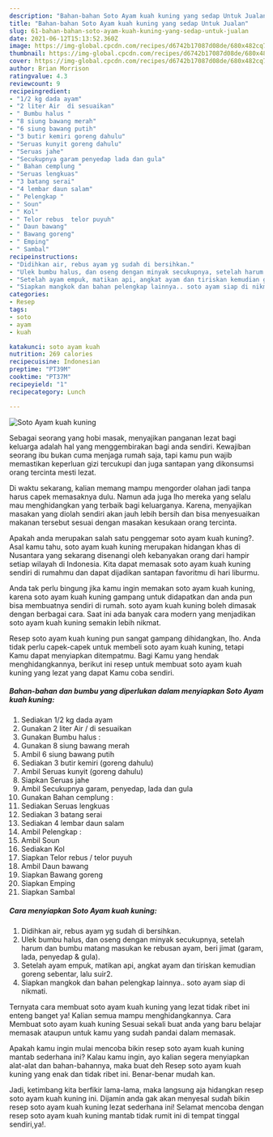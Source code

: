 ```yaml
---
description: "Bahan-bahan Soto Ayam kuah kuning yang sedap Untuk Jualan"
title: "Bahan-bahan Soto Ayam kuah kuning yang sedap Untuk Jualan"
slug: 61-bahan-bahan-soto-ayam-kuah-kuning-yang-sedap-untuk-jualan
date: 2021-06-12T15:13:52.360Z
image: https://img-global.cpcdn.com/recipes/d6742b17087d08de/680x482cq70/soto-ayam-kuah-kuning-foto-resep-utama.jpg
thumbnail: https://img-global.cpcdn.com/recipes/d6742b17087d08de/680x482cq70/soto-ayam-kuah-kuning-foto-resep-utama.jpg
cover: https://img-global.cpcdn.com/recipes/d6742b17087d08de/680x482cq70/soto-ayam-kuah-kuning-foto-resep-utama.jpg
author: Brian Morrison
ratingvalue: 4.3
reviewcount: 9
recipeingredient:
- "1/2 kg dada ayam"
- "2 liter Air  di sesuaikan"
- " Bumbu halus "
- "8 siung bawang merah"
- "6 siung bawang putih"
- "3 butir kemiri goreng dahulu"
- "Seruas kunyit goreng dahulu"
- "Seruas jahe"
- "Secukupnya garam penyedap lada dan gula"
- " Bahan cemplung "
- "Seruas lengkuas"
- "3 batang serai"
- "4 lembar daun salam"
- " Pelengkap "
- " Soun"
- " Kol"
- " Telor rebus  telor puyuh"
- " Daun bawang"
- " Bawang goreng"
- " Emping"
- " Sambal"
recipeinstructions:
- "Didihkan air, rebus ayam yg sudah di bersihkan."
- "Ulek bumbu halus, dan oseng dengan minyak secukupnya, setelah harum dan bumbu matang masukan ke rebusan ayam, beri jimat (garam, lada, penyedap &amp; gula)."
- "Setelah ayam empuk, matikan api, angkat ayam dan tiriskan kemudian goreng sebentar, lalu suir2."
- "Siapkan mangkok dan bahan pelengkap lainnya.. soto ayam siap di nikmati."
categories:
- Resep
tags:
- soto
- ayam
- kuah

katakunci: soto ayam kuah 
nutrition: 269 calories
recipecuisine: Indonesian
preptime: "PT39M"
cooktime: "PT37M"
recipeyield: "1"
recipecategory: Lunch

---
```



![Soto Ayam kuah kuning](https://img-global.cpcdn.com/recipes/d6742b17087d08de/680x482cq70/soto-ayam-kuah-kuning-foto-resep-utama.jpg)

Sebagai seorang yang hobi masak, menyajikan panganan lezat bagi keluarga adalah hal yang menggembirakan bagi anda sendiri. Kewajiban seorang ibu bukan cuma menjaga rumah saja, tapi kamu pun wajib memastikan keperluan gizi tercukupi dan juga santapan yang dikonsumsi orang tercinta mesti lezat.

Di waktu  sekarang, kalian memang mampu mengorder olahan jadi tanpa harus capek memasaknya dulu. Namun ada juga lho mereka yang selalu mau menghidangkan yang terbaik bagi keluarganya. Karena, menyajikan masakan yang diolah sendiri akan jauh lebih bersih dan bisa menyesuaikan makanan tersebut sesuai dengan masakan kesukaan orang tercinta. 



Apakah anda merupakan salah satu penggemar soto ayam kuah kuning?. Asal kamu tahu, soto ayam kuah kuning merupakan hidangan khas di Nusantara yang sekarang disenangi oleh kebanyakan orang dari hampir setiap wilayah di Indonesia. Kita dapat memasak soto ayam kuah kuning sendiri di rumahmu dan dapat dijadikan santapan favoritmu di hari liburmu.

Anda tak perlu bingung jika kamu ingin memakan soto ayam kuah kuning, karena soto ayam kuah kuning gampang untuk didapatkan dan anda pun bisa membuatnya sendiri di rumah. soto ayam kuah kuning boleh dimasak dengan berbagai cara. Saat ini ada banyak cara modern yang menjadikan soto ayam kuah kuning semakin lebih nikmat.

Resep soto ayam kuah kuning pun sangat gampang dihidangkan, lho. Anda tidak perlu capek-capek untuk membeli soto ayam kuah kuning, tetapi Kamu dapat menyiapkan ditempatmu. Bagi Kamu yang hendak menghidangkannya, berikut ini resep untuk membuat soto ayam kuah kuning yang lezat yang dapat Kamu coba sendiri.

<!--inarticleads1-->

##### Bahan-bahan dan bumbu yang diperlukan dalam menyiapkan Soto Ayam kuah kuning:

1. Sediakan 1/2 kg dada ayam
1. Gunakan 2 liter Air / di sesuaikan
1. Gunakan  Bumbu halus :
1. Gunakan 8 siung bawang merah
1. Ambil 6 siung bawang putih
1. Sediakan 3 butir kemiri (goreng dahulu)
1. Ambil Seruas kunyit (goreng dahulu)
1. Siapkan Seruas jahe
1. Ambil Secukupnya garam, penyedap, lada dan gula
1. Gunakan  Bahan cemplung :
1. Sediakan Seruas lengkuas
1. Sediakan 3 batang serai
1. Sediakan 4 lembar daun salam
1. Ambil  Pelengkap :
1. Ambil  Soun
1. Sediakan  Kol
1. Siapkan  Telor rebus / telor puyuh
1. Ambil  Daun bawang
1. Siapkan  Bawang goreng
1. Siapkan  Emping
1. Siapkan  Sambal




<!--inarticleads2-->

##### Cara menyiapkan Soto Ayam kuah kuning:

1. Didihkan air, rebus ayam yg sudah di bersihkan.
1. Ulek bumbu halus, dan oseng dengan minyak secukupnya, setelah harum dan bumbu matang masukan ke rebusan ayam, beri jimat (garam, lada, penyedap &amp; gula).
1. Setelah ayam empuk, matikan api, angkat ayam dan tiriskan kemudian goreng sebentar, lalu suir2.
1. Siapkan mangkok dan bahan pelengkap lainnya.. soto ayam siap di nikmati.




Ternyata cara membuat soto ayam kuah kuning yang lezat tidak ribet ini enteng banget ya! Kalian semua mampu menghidangkannya. Cara Membuat soto ayam kuah kuning Sesuai sekali buat anda yang baru belajar memasak ataupun untuk kamu yang sudah pandai dalam memasak.

Apakah kamu ingin mulai mencoba bikin resep soto ayam kuah kuning mantab sederhana ini? Kalau kamu ingin, ayo kalian segera menyiapkan alat-alat dan bahan-bahannya, maka buat deh Resep soto ayam kuah kuning yang enak dan tidak ribet ini. Benar-benar mudah kan. 

Jadi, ketimbang kita berfikir lama-lama, maka langsung aja hidangkan resep soto ayam kuah kuning ini. Dijamin anda gak akan menyesal sudah bikin resep soto ayam kuah kuning lezat sederhana ini! Selamat mencoba dengan resep soto ayam kuah kuning mantab tidak rumit ini di tempat tinggal sendiri,ya!.

